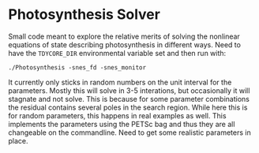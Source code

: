 # Photosynthesis Solver

Small code meant to explore the relative merits of solving the nonlinear equations of state describing photosynthesis in different ways. Need to have the `TDYCORE_DIR` environmental variable set and then run with:

```
./Photosynthesis -snes_fd -snes_monitor
```

It currently only sticks in random numbers on the unit interval for the parameters. Mostly this will solve in 3-5 interations, but occasionally it will stagnate and not solve. This is because for some parameter combinations the residual contains several poles in the search region. While here this is for random parameters, this happens in real examples as well. This implements the parameters using the PETSc bag and thus they are all changeable on the commandline. Need to get some realistic parameters in place.

